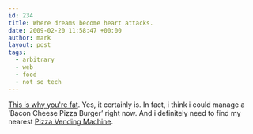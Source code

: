 ```yaml
---
id: 234
title: Where dreams become heart attacks.
date: 2009-02-20 11:58:47 +00:00
author: mark
layout: post
tags:
  - arbitrary
  - web
  - food
  - not so tech
---
```

[This is why you're fat](http://thisiswhyyourefat.com). Yes, it certainly is. In fact, i think i could manage a &#8216;Bacon Cheese Pizza Burger&#8217; right now. And i definitely need to find my nearest [Pizza Vending Machine](http://slice.seriouseats.com/images/20080908-pizzamachine.html).
